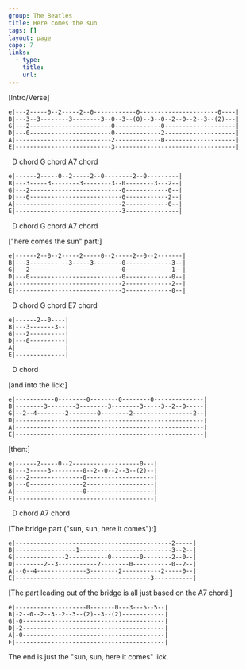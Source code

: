 ```yaml
---
group: The Beatles
title: Here comes the sun
tags: []
layout: page
capo: 7
links: 
  - type: 
    title: 
    url: 
---
```



[Intro/Verse]
```chordpro
e|---2-----0--2-----2--0------------0----------------------0----|
B|---3--3--------3--------3--0--3--(0)--3--0--2--0--2--3--(2)---|
G|---2-----------------------0-------------0--------------------|
D|---0-----------------------0-------------2--------------------|
A|---------------------------2-------------0--------------------|
E|---------------------------3----------------------------------|
```

&nbsp;  D chord                    G chord       A7 chord

```chordpro
e|------2-----0--2-----2--0--------2--0---------|
B|---3-----3--------3--------3--0--------3---2--|
G|---2--------------------------0------------0--|
D|---0--------------------------0------------2--|
A|------------------------------2------------0--|
E|------------------------------3---------------|
```

&nbsp;  D chord                    G chord      A7 chord

["here comes the sun" part:]
```chordpro
e|------2--0--2-----2-----0--2-----2--0--2-------|
B|---3-------- --3-----3--------0-------------3--|
G|---2--------------------------0-------------1--|
D|---0--------------------------0-------------0--|
A|------------------------------2-------------2--|
E|------------------------------3-------------0--|
```

&nbsp;  D chord                    G chord       E7 chord

```chordpro
e|------2--0----|
B|---3-------3--|
G|---2----------|
D|---0----------|
A|--------------|
E|--------------|
```

&nbsp;  D chord

[and into the lick:]
```chordpro
e|-----------0--------0--------0--------0--------------|
B|--------3--------3--------3--------3-----3--2--0-----|
G|--2--4--------2--------0--------2-----------------2--|
D|-----------------------------------------------------|
A|-----------------------------------------------------|
E|-----------------------------------------------------|
```

[then:]
```chordpro
e|------2-----0--2-------------------0---|
B|---3-----3---------0--2--0--2--3--(2)--|
G|---2---------------0-------------------|
D|---0---------------2-------------------|
A|-------------------0-------------------|
E|---------------------------------------|
```

&nbsp;  D chord         A7 chord

[The bridge part ("sun, sun, here it comes"):]
```chordpro
e|--------------------------------------------2-----|
B|-----------------1--------------------------3--2--|
G|--------------2-----------0--------0--------2--0--|
D|--------2--3-----------2--------0-----------0--2--|
A|--0--4--------------3--------2-----------2-----0--|
E|--------------------------------------3-----------|
```

[The part leading out of the bridge is all just based on the A7 chord:]
```chordpro
e|--------------------0-------0---3---5--5--|
B|-2--0--2--3--2--3--(2)--3--(2)------------|
G|-0----------------------------------------|
D|-2----------------------------------------|
A|-0----------------------------------------|
E|------------------------------------------|
```

The end is just the "sun, sun, here it comes" lick.

